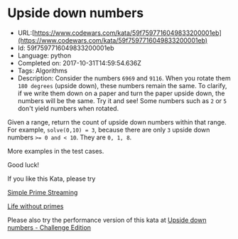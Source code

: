 # Upside down numbers

 - URL:[https://www.codewars.com/kata/59f7597716049833200001eb](https://www.codewars.com/kata/59f7597716049833200001eb)
 - Id: 59f7597716049833200001eb
 - Language: python
 - Completed on: 2017-10-31T14:59:54.636Z
 - Tags: Algorithms
 - Description:
Consider the numbers `6969` and `9116`. When you rotate them `180 degrees` (upside down), these numbers remain the same. To clarify, if we write them down on a paper and turn the paper upside down, the numbers will be the same. Try it and see! Some numbers such as `2` or `5` don't yield numbers when rotated.

Given a range, return the count of upside down numbers within that range.  For example, `solve(0,10) = 3`, because there are only `3` upside down numbers `>= 0 and < 10`. They are `0, 1, 8`.

More examples in the test cases.

Good luck!

If you like this Kata, please try 

[Simple Prime Streaming](https://www.codewars.com/kata/5a908da30025e995880000e3)

[Life without primes](https://www.codewars.com/kata/59f8750ac374cba8f0000033)

Please also try the performance version of this kata at [Upside down numbers - Challenge Edition ](https://www.codewars.com/kata/59f98052120be4abfa000304)
